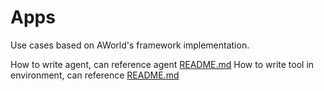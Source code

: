 # Apps

Use cases based on AWorld's framework implementation.

How to write agent, can reference agent [README.md](../agents/README.md)
How to write tool in environment, can reference [README.md](../virtual_environments/README.md)